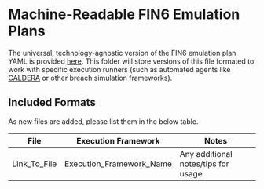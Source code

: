 # Machine-Readable FIN6 Emulation Plans

The universal, technology-agnostic version of the FIN6 emulation plan YAML is provided [here](https://github.com/center-for-threat-informed-defense/adversary_emulation_library/blob/master/fin6/Emulation_Plan/FIN6.yaml). This folder will store versions of this file formated to work with specific execution runners (such as automated agents like [CALDERA](https://github.com/mitre/caldera) or other breach simulation frameworks).

## Included Formats

As new files are added, please list them in the below table.

| File | Execution Framework | Notes |
| --- | --- | --- |
| Link_To_File | Execution_Framework_Name | Any additional notes/tips for usage |
